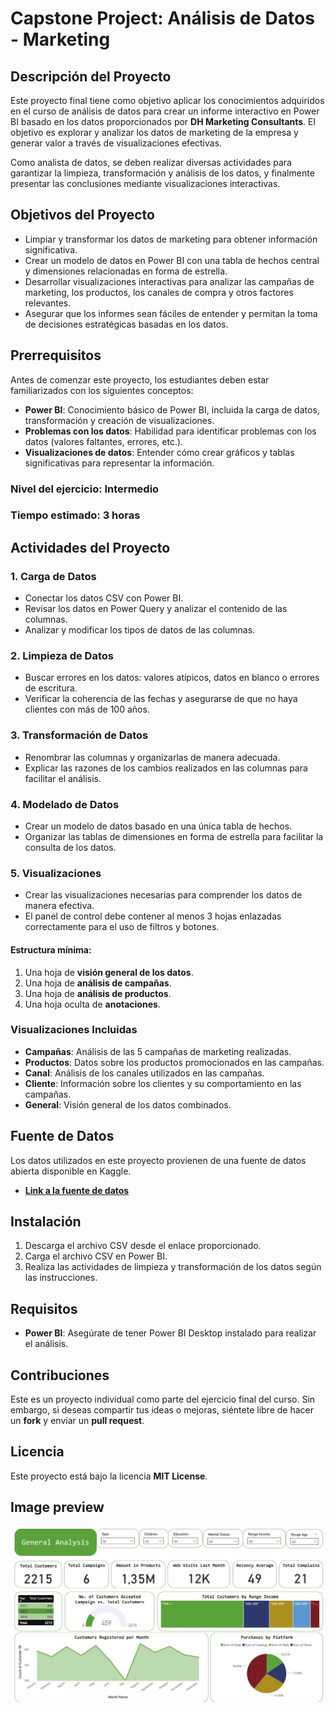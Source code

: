 # Capstone Project: Análisis de Datos - Marketing

## Descripción del Proyecto

Este proyecto final tiene como objetivo aplicar los conocimientos adquiridos en el curso de análisis de datos para crear un informe interactivo en Power BI basado en los datos proporcionados por **DH Marketing Consultants**. El objetivo es explorar y analizar los datos de marketing de la empresa y generar valor a través de visualizaciones efectivas.

Como analista de datos, se deben realizar diversas actividades para garantizar la limpieza, transformación y análisis de los datos, y finalmente presentar las conclusiones mediante visualizaciones interactivas.

## Objetivos del Proyecto

- Limpiar y transformar los datos de marketing para obtener información significativa.
- Crear un modelo de datos en Power BI con una tabla de hechos central y dimensiones relacionadas en forma de estrella.
- Desarrollar visualizaciones interactivas para analizar las campañas de marketing, los productos, los canales de compra y otros factores relevantes.
- Asegurar que los informes sean fáciles de entender y permitan la toma de decisiones estratégicas basadas en los datos.

## Prerrequisitos

Antes de comenzar este proyecto, los estudiantes deben estar familiarizados con los siguientes conceptos:

- **Power BI**: Conocimiento básico de Power BI, incluida la carga de datos, transformación y creación de visualizaciones.
- **Problemas con los datos**: Habilidad para identificar problemas con los datos (valores faltantes, errores, etc.).
- **Visualizaciones de datos**: Entender cómo crear gráficos y tablas significativas para representar la información.

### Nivel del ejercicio: Intermedio
### Tiempo estimado: 3 horas

## Actividades del Proyecto

### 1. **Carga de Datos**
- Conectar los datos CSV con Power BI.
- Revisar los datos en Power Query y analizar el contenido de las columnas.
- Analizar y modificar los tipos de datos de las columnas.

### 2. **Limpieza de Datos**
- Buscar errores en los datos: valores atípicos, datos en blanco o errores de escritura.
- Verificar la coherencia de las fechas y asegurarse de que no haya clientes con más de 100 años.

### 3. **Transformación de Datos**
- Renombrar las columnas y organizarlas de manera adecuada.
- Explicar las razones de los cambios realizados en las columnas para facilitar el análisis.

### 4. **Modelado de Datos**
- Crear un modelo de datos basado en una única tabla de hechos.
- Organizar las tablas de dimensiones en forma de estrella para facilitar la consulta de los datos.

### 5. **Visualizaciones**
- Crear las visualizaciones necesarias para comprender los datos de manera efectiva.
- El panel de control debe contener al menos 3 hojas enlazadas correctamente para el uso de filtros y botones.

#### Estructura mínima:
1. Una hoja de **visión general de los datos**.
2. Una hoja de **análisis de campañas**.
3. Una hoja de **análisis de productos**.
4. Una hoja oculta de **anotaciones**.

### Visualizaciones Incluidas
- **Campañas**: Análisis de las 5 campañas de marketing realizadas.
- **Productos**: Datos sobre los productos promocionados en las campañas.
- **Canal**: Análisis de los canales utilizados en las campañas.
- **Cliente**: Información sobre los clientes y su comportamiento en las campañas.
- **General**: Visión general de los datos combinados.

## Fuente de Datos

Los datos utilizados en este proyecto provienen de una fuente de datos abierta disponible en Kaggle.

- [**Link a la fuente de datos**](https://www.kaggle.com/datasets/rodsaldanha/arketingcampaign?resource=download)

## Instalación

1. Descarga el archivo CSV desde el enlace proporcionado.
2. Carga el archivo CSV en Power BI.
3. Realiza las actividades de limpieza y transformación de los datos según las instrucciones.

## Requisitos

- **Power BI**: Asegúrate de tener Power BI Desktop instalado para realizar el análisis.

## Contribuciones

Este es un proyecto individual como parte del ejercicio final del curso. Sin embargo, si deseas compartir tus ideas o mejoras, siéntete libre de hacer un **fork** y enviar un **pull request**.

## Licencia

Este proyecto está bajo la licencia **MIT License**.

## Image preview
![Preview](https://raw.githubusercontent.com/isromar/power-bi-projects/refs/heads/main/capstone-marketing-campaign/preview.JPG)